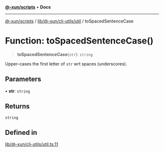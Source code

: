 [**@-xun/scripts**](../../../../../README.md) • **Docs**

***

[@-xun/scripts](../../../../../README.md) / [lib/@-xun/cli-utils/util](../README.md) / toSpacedSentenceCase

# Function: toSpacedSentenceCase()

> **toSpacedSentenceCase**(`str`): `string`

Upper-cases the first letter of `str` wrt spaces (underscores).

## Parameters

• **str**: `string`

## Returns

`string`

## Defined in

[lib/@-xun/cli-utils/util.ts:11](https://github.com/Xunnamius/xscripts/blob/ce701f3d57da9f82ee0036320bc62d5c51233011/lib/@-xun/cli-utils/util.ts#L11)
